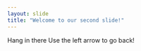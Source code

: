 ```yaml
---
layout: slide
title: "Welcome to our second slide!"
---
```

Hang in there
Use the left arrow to go back!
